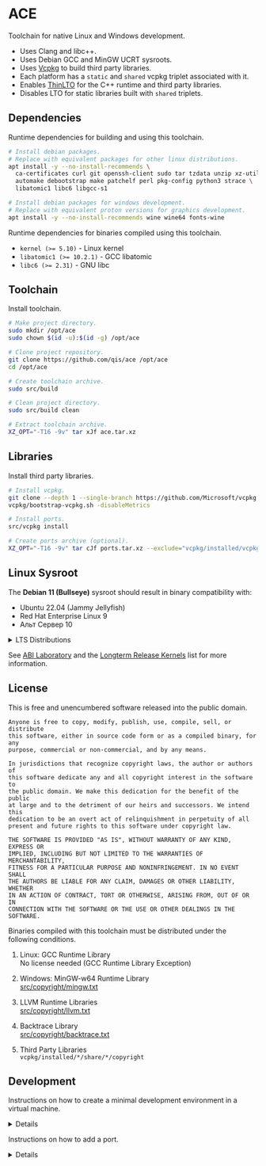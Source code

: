 # ACE
Toolchain for native Linux and Windows development.

* Uses Clang and libc++.
* Uses Debian GCC and MinGW UCRT sysroots.
* Uses [Vcpkg][vcp] to build third party libraries.
* Each platform has a `static` and `shared` vcpkg triplet associated with it.
* Enables [ThinLTO][lto] for the C++ runtime and third party libraries.
* Disables LTO for static libraries built with `shared` triplets.

## Dependencies
Runtime dependencies for building and using this toolchain.

```sh
# Install debian packages.
# Replace with equivalent packages for other linux distributions.
apt install -y --no-install-recommends \
  ca-certificates curl git openssh-client sudo tar tzdata unzip xz-utils zip \
  automake debootstrap make patchelf perl pkg-config python3 strace \
  libatomic1 libc6 libgcc-s1

# Install debian packages for windows development.
# Replace with equivalent proton versions for graphics development.
apt install -y --no-install-recommends wine wine64 fonts-wine
```

Runtime dependencies for binaries compiled using this toolchain.

* `kernel (>= 5.10)` - Linux kernel
* `libatomic1 (>= 10.2.1)` - GCC libatomic
* `libc6 (>= 2.31)` - GNU libc

## Toolchain
Install toolchain.

```sh
# Make project directory.
sudo mkdir /opt/ace
sudo chown $(id -u):$(id -g) /opt/ace

# Clone project repository.
git clone https://github.com/qis/ace /opt/ace
cd /opt/ace

# Create toolchain archive.
sudo src/build

# Clean project directory.
sudo src/build clean

# Extract toolchain archive.
XZ_OPT="-T16 -9v" tar xJf ace.tar.xz
```

## Libraries
Install third party libraries.

```sh
# Install vcpkg.
git clone --depth 1 --single-branch https://github.com/Microsoft/vcpkg
vcpkg/bootstrap-vcpkg.sh -disableMetrics

# Install ports.
src/vcpkg install

# Create ports archive (optional).
XZ_OPT="-T16 -9v" tar cJf ports.tar.xz --exclude="vcpkg/installed/vcpkg" vcpkg/installed
```

## Linux Sysroot
The **Debian 11 (Bullseye)** sysroot should result in binary compatibility with:

- Ubuntu 22.04 (Jammy Jellyfish)
- Red Hat Enterprise Linux 9
- Альт Сервер 10

<details>
<summary>LTS Distributions</summary>

| Distribution                   |      LTS       |    Extended    | Kernel   | GNU libc |
|--------------------------------|:--------------:|:--------------:|----------|----------|
| Debian 8 (Jessie)              |   2020-07-01   |   2025-06-30   | 3.16     | 2.19     |
| Debian 9 (Stretch)             |   2022-07-01   |   2027-06-30   | 4.9      | 2.24     |
| Debian 10 (Buster)             |   2024-07-01   |   2029-06-30   | 4.19     | 2.28     |
| **Debian 11 (Bullseye)**       | **2026-07-01** | **2031-06-30** | **5.10** | **2.31** |
| Ubuntu 16.04 (Xenial Xerus)    |   2021-04-01   |   2026-04-01   | 4.4      | 2.23     |
| Ubuntu 18.04 (Bionic Beaver)   |   2023-04-01   |   2028-04-01   | 5.3      | 2.27     |
| Ubuntu 20.04 (Focal Fossa)     |   2025-04-01   |   2030-04-01   | 5.4      | 2.31     |
| Ubuntu 22.04 (Jammy Jellyfish) |   2027-04-01   |   2032-04-01   | 5.15     | 2.35     |
| Red Hat Enterprise Linux 7     |   2024-06-30   |   2026-06-30   | 3.10     | 2.17     |
| Red Hat Enterprise Linux 8     |   2029-05-31   |   2031-05-31   | 4.18     | 2.28     |
| Red Hat Enterprise Linux 9     |   2032-05-31   |   2034-05-31   | 5.14     | 2.34     |
| Альт Сервер 9                  |   2023-12-31   |                | 4.19     | 2.27     |
| Альт Сервер 10                 |                |                | 5.15     | 2.32     |

</details>

See [ABI Laboratory][abi] and the [Longterm Release Kernels][lts] list for more information.

## License
This is free and unencumbered software released into the public domain.

```
Anyone is free to copy, modify, publish, use, compile, sell, or distribute
this software, either in source code form or as a compiled binary, for any
purpose, commercial or non-commercial, and by any means.

In jurisdictions that recognize copyright laws, the author or authors of
this software dedicate any and all copyright interest in the software to
the public domain. We make this dedication for the benefit of the public
at large and to the detriment of our heirs and successors. We intend this
dedication to be an overt act of relinquishment in perpetuity of all
present and future rights to this software under copyright law.

THE SOFTWARE IS PROVIDED "AS IS", WITHOUT WARRANTY OF ANY KIND, EXPRESS OR
IMPLIED, INCLUDING BUT NOT LIMITED TO THE WARRANTIES OF MERCHANTABILITY,
FITNESS FOR A PARTICULAR PURPOSE AND NONINFRINGEMENT. IN NO EVENT SHALL
THE AUTHORS BE LIABLE FOR ANY CLAIM, DAMAGES OR OTHER LIABILITY, WHETHER
IN AN ACTION OF CONTRACT, TORT OR OTHERWISE, ARISING FROM, OUT OF OR IN
CONNECTION WITH THE SOFTWARE OR THE USE OR OTHER DEALINGS IN THE SOFTWARE.
```

Binaries compiled with this toolchain must be distributed under the following conditions.

1. Linux: GCC Runtime Library<br/>
   No license needed (GCC Runtime Library Exception)

2. Windows: MinGW-w64 Runtime Library<br/>
   [src/copyright/mingw.txt](src/copyright/mingw.txt)

3. LLVM Runtime Libraries<br/>
   [src/copyright/llvm.txt](src/copyright/llvm.txt)

4. Backtrace Library<br/>
   [src/copyright/backtrace.txt](src/copyright/backtrace.txt)

5. Third Party Libraries<br/>
   `vcpkg/installed/*/share/*/copyright`


## Development
Instructions on how to create a minimal development environment in a virtual machine.

<details>

Create a virtual machine.

```sh
# Create disk image.
mkdir qemu
qemu-img create -f qcow2 qemu/debian.qcow 50G

# Download debian image.
curl -L https://cdimage.debian.org/cdimage/release/11.7.0/amd64/iso-cd/debian-11.7.0-amd64-netinst.iso -o qemu/debian.iso

# Install debian using defaults where appropriate.
# During software selection, pick only "SSH server" and "standard system utilities".
qemu-system-x86_64 -hda qemu/debian.qcow -m 20480 -enable-kvm -cpu host -smp 16 \
  -boot d -cdrom qemu/debian.iso

# Boot system.
qemu-system-x86_64 -hda qemu/debian.qcow -m 20480 -enable-kvm -cpu host -smp 16 \
  -device e1000,netdev=net0 -netdev user,id=net0,hostfwd=tcp::5555-:22

# Log in as user.
ssh -o UserKnownHostsFile=/dev/null -o StrictHostKeyChecking=no -p 5555 localhost

# Update system and install sudo(1).
su -c "apt update && apt upgrade -y && apt autoremove -y --purge && apt install -y sudo" -

# Add user to the sudo group.
su -c "gpasswd -a $(id -un) sudo"

# Log out.
exit

# Log in as user.
ssh -o UserKnownHostsFile=/dev/null -o StrictHostKeyChecking=no -p 5555 localhost

# Configure git.
git config --global core.eol lf
git config --global core.autocrlf false
git config --global core.filemode false
git config --global pull.rebase false
```

Follow [Dependencies](#dependencies) and [Toolchain](#toolchain) instructions.

```sh
# Check for rpath defects.
sudo src/build check

# Delete check directory.
sudo rm -rf check
```

Follow [Libraries](#libraries) instructions.

```sh
# Build and run tests.
src/vcpkg test

# Delete tests directory.
rm -rf tests
```

Verify binaries on host.

```sh
# Copy toolchain archive.
scp -o UserKnownHostsFile=/dev/null -o StrictHostKeyChecking=no -P 5555 \
  localhost:/opt/ace/ace.tar.xz /opt/ace/

# Copy ports archive.
scp -o UserKnownHostsFile=/dev/null -o StrictHostKeyChecking=no -P 5555 \
  localhost:/opt/ace/ports.tar.xz /opt/ace/

# Shutdown virtual machine.
sudo halt -p

# Reset project directory.
sudo src/build reset

# Extract toolchain archive.
XZ_OPT="-T16 -9v" tar xJf ace.tar.xz

# Extract ports archive.
XZ_OPT="-T16 -9v" tar xJf ports.tar.xz

# Build and run tests.
src/vcpkg test

# Delete tests directory.
rm -rf tests

# Delete virtual machine.
rm -rf qemu
```

</details>

Instructions on how to add a port.

<details>

Use the `luajit` port as an example.

```sh
# Create backup.
rm -f vcpkg.tar.xz
XZ_OPT="-T16 -9v" tar cJf vcpkg.tar.xz vcpkg

# Search for port using vcpkg.
vcpkg/vcpkg search luajit

# Inspect dependencies and choose features.
vim vcpkg/ports/luajit/vcpkg.json

# Add "luajit" to the PORTS variable in src/vcpkg.
vim src/vcpkg

# Try to install port.
src/vcpkg install luajit

# If the installation failed and the problem can be solved with
# a simple triplet override, modify src/ports.cmake.
vim src/ports.cmake

# If the installation failed and the build process must be altered,
# create a copy of the port directory in src/ports and edit it.
cp -R vcpkg/ports/luajit src/ports/
vim src/ports/luajit/portfile.cmake

# If the installation failed and the port needs to be patched,
# install it in editable mode until it works.
src/vcpkg --editable install luajit

# Optional: Create a patch and add it to the portfile.
cmake/bin/cmake -E chdir vcpkg/buildtrees/luajit/src \
  diff -ruNp f34f7265aa-eb31d8cee1.clean f34f7265aa-eb31d8cee1 \
  > src/ports/luajit/0001-clang-fixes.patch
vim src/ports/luajit/portfile.cmake

# Clean vcpkg directory.
src/vcpkg clean

# Install port to verify the dependency graph.
src/vcpkg --recurse install luajit

# Create tests.
cp -R src/tests/zlib src/tests/luajit
vim src/tests/luajit/config.cmake
vim src/tests/luajit/main.cpp

# Build and run tests.
src/vcpkg test luajit

# Create commit.
git diff
git status
git add src/vcpkg src/ports.cmake src/ports src/tests
git commit -m "added port: luajit"
git push
```

</details>

[vcp]: https://vcpkg.io/
[lto]: https://clang.llvm.org/docs/ThinLTO.html
[abi]: https://abi-laboratory.pro/?view=timeline&l=glibc
[lts]: https://www.kernel.org/category/releases.html
